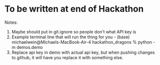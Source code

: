 # To be written at end of Hackathon 
Notes:
1. Maybe should put in git.ignore so people don't what API key is
2. Example terminal line that will run the thing for you - (base) michaelwein@Michaels-MacBook-Air-4 hackathon_dragons % python -m demos.demo
3.  Replace api key in demo with actual api key, but when pushing changes to github, it will have you replace it with something else.
